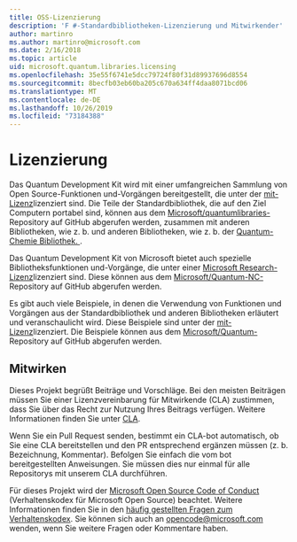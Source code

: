 ```yaml
---
title: OSS-Lizenzierung
description: 'F #-Standardbibliotheken-Lizenzierung und Mitwirkender'
author: martinro
ms.author: martinro@microsoft.com
ms.date: 2/16/2018
ms.topic: article
uid: microsoft.quantum.libraries.licensing
ms.openlocfilehash: 35e55f6741e5dcc79724f80f31d89937696d8554
ms.sourcegitcommit: 8becfb03eb60ba205c670a634ff4daa8071bcd06
ms.translationtype: MT
ms.contentlocale: de-DE
ms.lasthandoff: 10/26/2019
ms.locfileid: "73184388"
---
```

# <a name="licensing"></a>Lizenzierung #

Das Quantum Development Kit wird mit einer umfangreichen Sammlung von Open Source-Funktionen und-Vorgängen bereitgestellt, die unter der [mit-Lizenz](https://github.com/Microsoft/Quantum/blob/master/LICENSE.txt)lizenziert sind.
Die Teile der Standardbibliothek, die auf den Ziel Computern portabel sind, können aus dem [Microsoft/quantumlibraries-](https://github.com/Microsoft/QuantumLibraries) Repository auf GitHub abgerufen werden, zusammen mit anderen Bibliotheken, wie z. b. und anderen Bibliotheken, wie z. b. der [Quantum-Chemie Bibliothek. ](xref:microsoft.quantum.chemistry.concepts.intro).

Das Quantum Development Kit von Microsoft bietet auch spezielle Bibliotheksfunktionen und-Vorgänge, die unter einer [Microsoft Research-Lizenz](https://github.com/Microsoft/Quantum-NC/blob/master/LICENSE)lizenziert sind.
Diese können aus dem [Microsoft/Quantum-NC-](https://github.com/microsoft/quantum-nc) Repository auf GitHub abgerufen werden.

Es gibt auch viele Beispiele, in denen die Verwendung von Funktionen und Vorgängen aus der Standardbibliothek und anderen Bibliotheken erläutert und veranschaulicht wird.
Diese Beispiele sind unter der [mit-Lizenz](https://github.com/Microsoft/Quantum/blob/master/LICENSE.txt)lizenziert.
Die Beispiele können aus dem [Microsoft/Quantum-](https://github.com/Microsoft/Quantum) Repository auf GitHub abgerufen werden.

## <a name="contributing"></a>Mitwirken ##

Dieses Projekt begrüßt Beiträge und Vorschläge.
Bei den meisten Beiträgen müssen Sie einer Lizenzvereinbarung für Mitwirkende (CLA) zustimmen, dass Sie über das Recht zur Nutzung Ihres Beitrags verfügen. Weitere Informationen finden Sie unter [CLA](https://cla.microsoft.com).

Wenn Sie ein Pull Request senden, bestimmt ein CLA-bot automatisch, ob Sie eine CLA bereitstellen und den PR entsprechend ergänzen müssen (z. b. Bezeichnung, Kommentar). Befolgen Sie einfach die vom bot bereitgestellten Anweisungen. Sie müssen dies nur einmal für alle Repositorys mit unserem CLA durchführen.

Für dieses Projekt wird der [Microsoft Open Source Code of Conduct](https://opensource.microsoft.com/codeofconduct/) (Verhaltenskodex für Microsoft Open Source) beachtet.
Weitere Informationen finden Sie in den [häufig gestellten Fragen zum Verhaltenskodex](https://opensource.microsoft.com/codeofconduct/faq/). Sie können sich auch an [opencode@microsoft.com](mailto:opencode@microsoft.com) wenden, wenn Sie weitere Fragen oder Kommentare haben.
